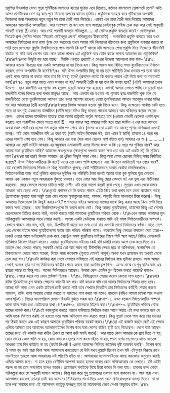 প্রযুক্তির উৎকর্ষতা যেমন পুরো পৃথিবীকে আমাদের হাতের মুঠোয় এনে দিয়েছে, বর্তমান বাংলাদেশ প্রেক্ষাপটে তেমনি অতি আপন প্রাণটাকেও বেশ যত্ন করে পুরে দিয়েছে অপরের হাতের মুঠোয়। প্রযুক্তিকে ব্যবহার করে গুটিকয়েক অপরাধী নিজেদের জন্য অপরাধের নতুন নতুন সব রাস্তা তৈরী করে নিয়েছে। এমনই এক রাস্তা তৈরী করে নিয়েছে আমাদের আজকের আলোচিত অপরাধীরা। আর সংক্ষেপে তা হল বসে বসে অপরের ফেইসবুক পেইজ চেক করা আর সেই অনুযায়ী পরবর্তী ব্যবস্থা (!) নেয়া। আর সেই পরবর্তী ব্যবস্থার পরিকল্পনা……হ্যাঁ সেটাও প্রযুক্তি ব্যবহার করেই- ফেইসবুকের সিক্রেট গ্রুপ (অমিত সাহার “সিক্রেট ফেইসবুক গ্রুপে” পরিকল্পনার স্বীকারোক্তি)। অপরাধীরা প্রযুক্তি ব্যবহার করে যখন আমাদের নির্যাতনের জন্য রাস্তা খুঁজে বের করতেছে তখন আমরা যদি নিজেদের বাঁচানোর জন্য প্রযুক্তিকে ব্যবহার করতে না পারি তবে দেশসেরা প্রযুক্তি বিশ্ববিদ্যালয়ে পড়ে লাভটা কি হল? আমরা যদি আমাদের শেখা প্রযুক্তি দিয়ে নিজেদের জীবনটাই বাচাতে না পারি তবে দেশের আর কোন কাজে লাগবে এই প্রযুক্তি? আর কোন কাজে লাগবে আমাদের মত প্রযুক্তিবিদ? \r\n\r\nলেখা কিছুটা বড় হয়ে যাচ্ছে। বিরক্তি এড়াতে প্রথমেই এ লেখার উদ্দেশ্য আলোচনা করা যাক-  \r\n১. আবরার হত্যার বিচারের দ্বারা একটা অপরাধের না হয় বিচার হল। কিন্তু আরও যারা বিভিন্ন সময় বুয়েটিয়ানদের নির্যাতন করেছে সেসব অপরাধীর কি হবে?\r\n২. যদি ঐসব অপরাধীর কিছু না হয় তবে পরিস্থিতি ঠাণ্ডা হওয়ার পর তারা যাতে একই কাজ আবার না করতে পারে তার কি ব্যবস্থা হবে? (প্রশাসন কতটা কি করতে পারবে এটা নিয়ে কথা না বাড়ানোই ভাল)\r\n৩. নতুন করে যাতে এমন অপরাধ না হয়/ অপরাধী তৈরী না হয় তার কি ব্যবস্থা হবে? (এটাই আমাদের প্রধান উদ্দেশ্য। ছাত্র রাজনীতি এর পূর্বেও বন্ধ হয়েছে বুয়েটে আবার শুরু হয়েছে। এখনই আমরা দেখতে পাচ্ছি যে বুয়েটে ছাত্র রাজনীতি বন্ধের বিরুদ্ধে কথা বলার মানুষও আছে। আর একবার বন্ধ হওয়ার পর পুনরায় ছাত্র রাজনীতি শুরু হলে যে রাজনীতিতে ধোয়া তুলসিপাতারা আসেনা তাও বলার অপেক্ষা রাখেনা; ধোয়া তুলসিপাতারা আসলে সাবেকুন নাহার সনির পর আর আবরারের তৈরী হতনা)\r\n\r\nধরে নিলাম আবরার হত্যার সুষ্ঠ বিচার হবে। কিন্তু এক্ষেত্রেও সর্বোচ্চ যেটা হতে পারে তা হল দুই একজনের যাবজ্জীবন (ফাঁসি ছাড়া যদিও কিছু মানতে পারবনা আমরা) আর বাকিদের কয়েক বছরের জেল। এরপর যাদের যাবজ্জীবন হয়েছে তারা আবার রাষ্ট্রপতি কর্তৃক ক্ষমাপ্রাপ্ত হবে (এরকম মেধাবী ছেলেরা একটা ভুল করেছে বলে সারাজীবন জেলে পচতে হবে!!!)। আর যাদের অল্প সময়ের শাস্তি হবে তারা জামিন এ বের হয়ে আসবে অথবা জেল খেটে বের হলেও দল কর্তৃক ভাল পদ পেয়ে যাবে (দলের ও তো একটা দায় আছে; পূর্বের অভিজ্ঞতা এমনই বলে)। যাই হোক যাবজ্জীবন যদি ১৪ বছর হয় (আমি আইন বিশেষজ্ঞ নই, তবে এমন ই জানি) তাহলে ১৪ বছর পর এদের সাজাটা শেষ হয়ে গেল। কিন্তু আবরার এর বাবা (যার কাধে ছেলের লাশ বইতে হল) আবরার এর মা (…………) আবরার এর ছোট ভাইটা আবরার এর বন্ধুবান্ধব এলাকাবাসী এদের দিলের জখম ও কি ১৪ বছর পর শুকিয়ে যাবে? আর আমরা যারা বুয়েটিয়ান আছি? আমাদের ক্ষতগুলোও (ক্ষতগুলো বললাম কারণ ক্ষত তো আর এই একটা না) কি শুকিয়ে যাবে?\r\nনা হয় ধরেই নিলাম আবরার এর খুনিরা কিছুটা সাজা পেল। কিন্তু অন্য যেসব ছেলেরা বিভিন্ন সময় নির্যাতিত হয়েছে? ঐসব নির্যাতনকারীদের কি হবে? এদের তো কোন শাস্তি হচ্ছেনা। এরা কি তবে এমনিতেই পার পেয়ে যাবে? যেই ছেলেটা নির্যাতনের শিকার সে কিন্তু সারাজীবন ভুগবে; কেউ শারীরিকভাবে আবার কেউবা মানসিকভাবে। নির্যাতনকারীরা আজ গর্তে লুকিয়ে থাকলেও দুইদিন পর পরিস্থিতি ঠান্ডা হলেই আবার তারা বুক ফুলিয়ে ঘুরে বেড়াবে। আবার এক একজন নতুন আবরারকে খুঁজতে থাকবে। তবে এবার আর কিন্তু মেরে ফেলবে না! এক ভুল এরা দ্বিতীয়বার করবেনা। মেরে ফেললে লাভের চাইতে ক্ষতি বেশী- এটা তারা ভালো করেই বুঝে গেছে। সুতরাং এখন থেকে চলবে আধমরা করে ছেড়ে দেয়া।  \r\nবুয়েট প্রশাসন যে কি করতে পারবে এইটা নিয়ে কথা বলার মনে হয়না প্রয়োজন আছে (প্রশাসনের মূলাতে যারা সন্তুষ্ট তারা যেন আগের মূলাগুলোর জাত, আকার, আকৃতি নিয়ে ভালভাবে চিন্তা করেন)। কিন্তু আমাদের নিজেদেরও কি কিছুই করার নেই? প্রশাসনের বাইরে আমাদের সাধ্যের মাঝে কিছু করার আছে কিনা সেটা নিয়ে ভাবার সময় হয়েছে। অন্য বিশ্ববিদ্যালয়গুলো কি করবে জানা নেই। কিন্তু আমরা বুয়েটিয়ানরা, চাইলেই কিন্তু এই সোনার ছেলেদেরকে চিহ্নিত করতে পারি, বয়কট করতে পারি আমাদের বুয়েটিয়ান পরিবার থেকে। \r\nএখন আমরা আমাদের মূল পরিকল্পনাটা আপনাদের সাথে শেয়ার করছি। আমরা একটা ডেটাবেজ বানাতে পারি এই সমস্ত নির্যাতনকারীদের সম্পর্কে। যেখানে থাকবে তার নাম, ছবি, ব্যাচ, ডিপার্টমেন্ট আরো যত তথ্য দেয়া যায় এমনকি সাথে নির্যাতনের বর্ণনা। যাতে দেশে এবং দেশের বাইরে সমস্ত বুয়েটিয়ানদের কাছে তার পরিচয় পরিষ্কার থাকে। বয়কটের কিছু ক্ষেত্রের উদাহরণ দেয়া হচ্ছে-- চাকরি দেয়ার আগে ডাটাবেজটা চেক করে নেয়া(যে সমস্ত বুয়েটিয়ান ভাইদের নিজস্ব স্টার্ট আপ আছে/ বিভিন্ন বেসরকারি প্রতিষ্ঠানে নিয়োগ নিয়ন্ত্রণ করেন। এছাড়া বুয়েটিয়ানদের বাইরের কেউ যদি চাকরি দেয়ার আগে চেক করে নিতে চায় তাহলে সেও দেখতে পারবে; সরকারি ক্ষেত্রে তো আর সম্ভব না) টিউশনির ক্ষেত্রে ছাত্র বা অভিবাবক, স্কলারশিপ এর রিকমান্ডেশন দেয়ার আগে স্যাররা, বিয়ের সময় কনেপক্ষ (শুনতে যেমনই লাগুক) অথবা যখন প্রয়োজন হয় তখনই যেনো চেক করা যায়।\r\nএটা কার্যকর করা গেলে যেভাবে ভবিষ্যতে এই ধরনের নির্যাতন বন্ধে ভূমিকা রাখবে- আজ আমরা দেখছি অনেক ছাত্র তাদের নির্যাতনের কাহিনি শেয়ার করছে যারা এতদিন চুপ ছিল। এদের মাঝে যে শুধু রানিং ব্যাচ এর ছাত্ররা আছে তা কিন্তু নয়। অনেক সিনিয়ররাও আছেন। উনারা কেন এতদিন চুপ ছিলেন বলতে পারেন? কারণ- \r\n১. শেয়ার করার মত কোন প্লাটফর্ম ছিলনা। \r\n২. বিচ্ছিন্নভাবে শেয়ার করেও কোনো লাভ হতনা। \r\nআর রানিং স্টুডেন্টদের চুপ থাকার পেছনের কারণটা হল ভয়- যদি কাওকে বলি তো আবার নির্যাতনের শিকার হতে হবে। আমরা যদি আজ এমন একটা প্লাটফর্ম তৈরী করতে পারি তবে সেখানে ভিকটিম তার নির্যাতনের কাহিনী শেয়ার করতে পারবেন; রানিং থাকা অবস্থায় শেয়ার করতে না পারলেও পাশ করার পর হলেও পারবেন (যদিও আমরা চাইনা আর কখনো এসব ঘটুক)। নিচের অ্যালগরিদম দেখলে বিষয়টা বুঝতে সহজ হবে-\r\nধাপ-১. এখন যতজন নির্যাতনকারীর সম্পর্কে জানা যাবে সবার তথ্য ডেটাবেজে রাখা।\r\nধাপ-২. তাদেরকে চিহ্নিত করা।\r\nধাপ-৩. বুয়েটিয়ান পরিবার থেকে তাদের বয়কট করা।\r\nএই কাজগুলো করতে পারলে ভবিষ্যতে নির্যাতন করার আগে অন্তত এই কথা ভাবতে হবে যে আমি যাকে নির্যাতন করছি সে হয়তো ভয়ে আজ অভিযোগ নাও করতে পারে। কিন্তু বুয়েট থেকে পাস করে বের হওয়ার পর ঠিকই করবে এবং এই কারণে আমাকে বুয়েটিয়ান পরিবার বয়কট করবে।\r\nতো এই কাজটা করবে কে? এই ক্ষেত্রে এগিয়ে আসতে হবে আমাদের অ্যালামনাইদের বিশেষ করে যারা দেশের বাইরে স্থায়ী হয়ে গিয়েছেন। দেশে যারা আছেন তাদের জন্য এই কাজটা করা কঠিন (কেন তা আশা করি সবাই জানে)। আর যাতে কোন আবরার কে প্রাণ দিতে না হয়, কোন মায়ের কোল খালি না হয়, কোন বাবাকে ছেলের লাশ কাধে বইতে না হয়, প্রথম বর্ষের ছেলেদের যাতে আতঙ্কে আধমরা হয়ে দিন কাটাতে না হয় (কয়টা লিখব!!!)  এজন্য আমাদের সিনিয়র ভাইদের দৃষ্টি আকর্ষণ করছি। বিশেষ করে ঐ সমস্ত বড় ভাই যারা কিনা আজ আফসোস করতেছেন যে উনি যখন বুয়েটে ছিলেন তখন যদি এইগুলার বিরুদ্ধে রুখে দাড়াইতেন তাহলে আজ আবরারের এই পরিণতি হইত না। আপনাদের অ্যালামনাইদের কাছে করজোড় অনুরোধ করছি এগিয়ে আসার জন্য। না হলে হয়ত বেশীদিন অপেক্ষা করতে হবেনা আবার কোন সনি/আবরার কে দেখতে। যদি এইটা পছন্দ না হয় তবে অন্যভাবে হলেও করেন। প্রয়োজনে সবাইকে নিয়ে চিন্তা করেন কি করা যায়। তারপর ভাল একটা পরিকল্পনা করে সে অনুযায়ী সামনে আগান। কিন্তু দয়া করে শুধু প্রশাসনের ভরসায় বসে থাকবেন না। আর যারা এখন আন্দোলন করতেছ তোমরা চেষ্টা কর আমাদের সিনিয়রদের সাথে নিয়ে এমন কোন প্রতিরোধমূলক ব্যবস্থা নিতে। তা না হলে লম্বা সময়ের জন্য এই আন্দোলন কতটুকু ফলপ্রসূ হবে তা আরেকবার ভেবে দেখার অনুরোধ রইল।\r\n